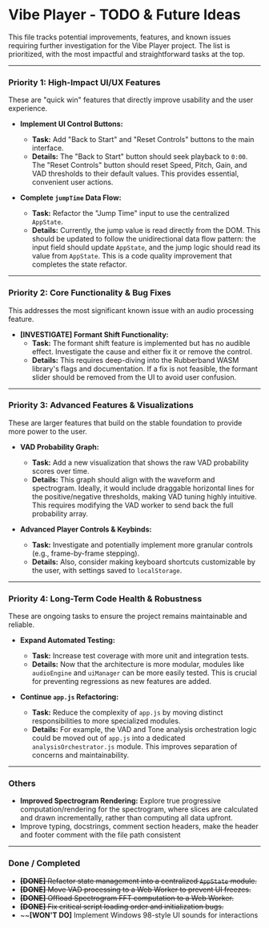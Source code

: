 <!-- /vibe-player/TODO.md -->

# Vibe Player - TODO & Future Ideas

This file tracks potential improvements, features, and known issues requiring further investigation for the Vibe Player
project. The list is prioritized, with the most impactful and straightforward tasks at the top.

---

### Priority 1: High-Impact UI/UX Features

These are "quick win" features that directly improve usability and the user experience.

* **Implement UI Control Buttons:**
    * **Task:** Add "Back to Start" and "Reset Controls" buttons to the main interface.
    * **Details:** The "Back to Start" button should seek playback to `0:00`. The "Reset Controls" button should reset
      Speed, Pitch, Gain, and VAD thresholds to their default values. This provides essential, convenient user actions.

* **Complete `jumpTime` Data Flow:**
    * **Task:** Refactor the "Jump Time" input to use the centralized `AppState`.
    * **Details:** Currently, the jump value is read directly from the DOM. This should be updated to follow the
      unidirectional data flow pattern: the input field should update `AppState`, and the jump logic should read its
      value from `AppState`. This is a code quality improvement that completes the state refactor.

---

### Priority 2: Core Functionality & Bug Fixes

This addresses the most significant known issue with an audio processing feature.

* **[INVESTIGATE] Formant Shift Functionality:**
    * **Task:** The formant shift feature is implemented but has no audible effect. Investigate the cause and either fix
      it or remove the control.
    * **Details:** This requires deep-diving into the Rubberband WASM library's flags and documentation. If a fix is not
      feasible, the formant slider should be removed from the UI to avoid user confusion.

---

### Priority 3: Advanced Features & Visualizations

These are larger features that build on the stable foundation to provide more power to the user.

* **VAD Probability Graph:**
    * **Task:** Add a new visualization that shows the raw VAD probability scores over time.
    * **Details:** This graph should align with the waveform and spectrogram. Ideally, it would include draggable
      horizontal lines for the positive/negative thresholds, making VAD tuning highly intuitive. This requires modifying
      the VAD worker to send back the full probability array.

* **Advanced Player Controls & Keybinds:**
    * **Task:** Investigate and potentially implement more granular controls (e.g., frame-by-frame stepping).
    * **Details:** Also, consider making keyboard shortcuts customizable by the user, with settings saved to
      `localStorage`.

---

### Priority 4: Long-Term Code Health & Robustness

These are ongoing tasks to ensure the project remains maintainable and reliable.

* **Expand Automated Testing:**
    * **Task:** Increase test coverage with more unit and integration tests.
    * **Details:** Now that the architecture is more modular, modules like `audioEngine` and `uiManager` can be more
      easily tested. This is crucial for preventing regressions as new features are added.

* **Continue `app.js` Refactoring:**
    * **Task:** Reduce the complexity of `app.js` by moving distinct responsibilities to more specialized modules.
    * **Details:** For example, the VAD and Tone analysis orchestration logic could be moved out of `app.js` into a
      dedicated `analysisOrchestrator.js` module. This improves separation of concerns and maintainability.

---

### Others

* **Improved Spectrogram Rendering:** Explore true progressive computation/rendering for the spectrogram, where slices
  are calculated and drawn incrementally, rather than computing all data upfront.
* Improve typing, docstrings, comment section headers, make the header and footer comment with the file path consistent 

---

### Done / Completed

* ~~**[DONE]** Refactor state management into a centralized `AppState` module.~~
* ~~**[DONE]** Move VAD processing to a Web Worker to prevent UI freezes.~~
* ~~**[DONE]** Offload Spectrogram FFT computation to a Web Worker.~~
* ~~**[DONE]** Fix critical script loading order and initialization bugs.~~
* ~~**[WON'T DO]** Implement Windows 98-style UI sounds for interactions

<!-- /vibe-player/TODO.md -->
